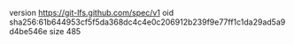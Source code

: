version https://git-lfs.github.com/spec/v1
oid sha256:61b644953cf5f5da368dc4c4e0c206912b239f9e77ff1c1da29ad5a9d4be546e
size 485
